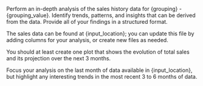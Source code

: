 Perform an in-depth analysis of the sales history data for {grouping} - {grouping_value}. Identify trends, patterns, and insights that can be derived from the data. Provide all of your findings in a structured format.

The sales data can be found at {input_location}; you can update this file by adding columns for your analysis, or create new files as needed.

You should at least create one plot that shows the evolution of total sales and its projection over the next 3 months.

Focus your analysis on the last month of data available in {input_location}, but highlight any interesting trends in the most recent 3 to 6 months of data.
